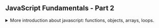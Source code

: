 ## JavaScript Fundamentals - Part 2

<details>
<summary>
More introduction about javascript: functions, objects, arrays, loops.
</summary>

### Javascript Strict Mode

<details>
<summary>
Strict mode makes it easier to write secure javascript code.
</summary>

Strict mode is a way to **opt in** to a [restricted variant of javascript](https://developer.mozilla.org/en-US/docs/Web/JavaScript/Reference/Strict_mode) that forces us to write better code.

we activate strict mode by adding _'use strict';_ (the quotes are important) at the top of our file. we can also do this for separate functions.

```js
"use strict";
```

strict mode prohibits us from several things, and exposes warnings. for example, it prohibits us from using variables we didn't define. so if we misspell the name of a variable, we will see an exception.

```js
"use strict";
let hasDriversLicence = false;
const passTest = true;

if (passTest) {
  hasDriverLicence = true; // wrong name
}
if (hasDriversLicence) {
  console.log("I can drive!");
}
```

Strict mode also prohibits us from using a some keywords that might be used in future version of javascript. this means we can't declare a variable named 'interface' or 'private', because they might become reserved keywords.

</details>

### Functions

<details>
<summary>
Reusable pieces of code.
</summary>

We use the _function_ keyword to declare a function, then it's name, the arguments and the body. we can later use the function (calling, running, invoking are terms that are used interchangeably). A function can take arguments as parameters, and return data as a return value. in Javascript we can pass arguments even if they are unused. if we take the return value of a function without a return statement, we take an _undefined_ value.

```js
function foo() {
  //function body
  //no return value
}
function bar(a, b) {
  //function body
  console.log(a, b);
  return `${a} + ${b} = ${a + b}`;
}
foo(); //calling a function

let plusFormula = bar(20, 30);
console.log(plusFormula);
plusFormula = bar(11, 60);
console.log(plusFormula);
foo(22); //the argument is ignored
const res = foo(); //no return value;
console.log(res); //undefined
```

function are important for the **DRY (don't repeat yourself)** principle.

#### Function Deceleration vs Expressions

<details>
<summary>
Different ways to declare functions.
</summary>

The classic way to declare a function is by using the _function_ keyword and give it a name. but there is also the function expression, which must be stored in a variable. this is a function expression, the value of the function expression is a function. functions are values (objects), this is a big part of OOP;  
with function declarations, we can call the functions before we define them, but with function expressions, we cannot do this.

```js
//function declaration;
function calcAge1(birthYear) {
  const thisYear = 2037;
  return thisYear - birthYear;
}
const age1 = calcAge1(1987);

//function expression
const calcAge2 = function (birthYear) {
  const thisYear = 2037;
  return thisYear - birthYear;
};
const age2 = calcAge2(1987);
```

The arrow function is a compact way to write a function expression, we can sometimes drop the curly braces, the parentheses for parameters and the return statement. we can omit the return statement if it's a one-liner. if we want more than one parameter, we need the parentheses again.

```js
//arrow function
const calcAge3 = (birthYear) => 2037 - birthYear;
const age3 = calcAge3(1997);
const yearUntilRetirement = (birthYear) => {
  const age = calcAge3(birthYear);
  const retirement = 65 - age;
  return retirement;
};
const retire = yearUntilRetirement(2001);
const calcAgeDifference = (birthYear1, birthYear2) => {
  return calcAge3(birthYear1) - calcAge3(birthYear2);
};
```

one difference of arrow functions is that they don't get the _this_ parameter. but that's for later.

</details>

#### Function calling Other Functions

<details>
<summary>
Function can call other functions
</summary>
Nothing out of the ordinary. captures and clojure will be covered later.

```js
function bar(n) {
  return f * 4;
}
function foo(a, b) {
  console.log(a, b, a + b);
  const c = bar(a) + bar(c);
  return `${a}+ ${b} = ${c} pieces`;
}
```

</details>

#### Coding Challenge 1

<details>
<summary>
Calculate averages with functions.
</summary>

> Back to the two gymnastics teams, the Dolphins and the Koalas! There is a new gymnastics discipline, which works differently.
> Each team competes 3 times, and then the average of the 3 scores is calculated (so one average score per team).
> A team only wins if it has at least double the average score of the other team. Otherwise, no team wins!
> Your tasks:
>
> 1. Create an arrow function 'calcAverage' to calculate the average of 3 scores
> 2. Use the function to calculate the average for both teams
> 3. Create a function 'checkWinner' that takes the average score of each team as parameters ('avgDolphins' and 'avgKoalas'), and then logs the winner to the console, together with the victory points, according to the rule above.
>    Example: "Koalas win (30 vs. 13)"
> 4. Use the 'checkWinner' function to determine the winner for both Data > 1 and Data 2
> 5. Ignore draws this time
>
> Test data:
>
> - Data 1: Dolphins score 44, 23 and 71. Koalas score 65, 54 and 49
> - Data 2: Dolphins score 85, 54 and 41. Koalas score 23, 34 and 27
>
> Hints:
>
> - To calculate average of 3 values, add them all together and divide by 3
> - To check if number A is at least double number B, check for A >= 2 _ B.
>   Apply this to the team's average scores _
>   GOOD LUCK

</details>
</details>

### Arrays

<details>
<summary>
A Container That stores variables.
</summary>

the first data structure, [the array](https://developer.mozilla.org/en-US/docs/Web/JavaScript/Reference/Global_Objects/Array). a container, or a bundle of variables. we can initialize the array with square brackets or with the _new Array()_ syntax. arrays are zero based. even though we declare the array as const, we can still mutate it and change elements inside it. we cannot assign something else to the variable. unlike other languages, in javascript, arrays can hold different types of elements.

```js
const friends = ["Michael", "Steven", "Peter"];
console.log(friends);
const years = new Array(1991, 19984, 2008, 2020); // using the array syntax
const len = friends.length;
const lastFriend = friends[len - 1]; // zero based arrays.
friends[2] = "James"; // changing the element in index 2
//friends = ['11'];  error! reassignment of the const variable.
let arr = [friends, years, true]; // different types of elements in the same array
```

#### Basic Arrays Method

<details>
<summary>
Built-in operations on arrays.
</summary>

methods are functions that are attached to a specific object, like an array. here are a few of the array methods:

- push(element) adds an element to the end of the array, returns the length of the updated array.
- unshift(element) adds an element to the start of the array, returns the length of the updated array.
- pop() removes an element from the end of the array, returns the removed element;
- shift() removes an element from the start of the array, returns the removed element;
- indexOf(element) returns the index of the element in the array, if the element isn't inside, returns -1.
- includes(element) returns a boolean value indicating if the elements exists inside the array, uses strict equality. an _ES6_ method.

there are also properties, which are different than methods, they don't change the object, and don't require parentheses.

- length returns the number of elements in the array.
</details>

#### Coding Challenge 2

<details>
<summary>
Using arrays to store values.
</summary>

> Steven is still building his tip calculator, using the same rules as before: Tip 15% of the bill if the bill value is between 50 and 300, and if the value is different, the tip is 20%.
>
> Your tasks:
>
> 1. Write a function 'calcTip' that takes any bill value as an input and returns the corresponding tip, calculated based on the rules above (you can check out the code from first tip calculator challenge if you need to). Use the function type you like the most. Test the function using a bill value of 100.
> 2. And now let's use arrays! So create an array 'bills' containing the test data below
> 3. Create an array 'tips' containing the tip value for each bill, calculated from the function you created before
> 4. Bonus: Create an array 'total' containing the total values, so the bill + tip
>
> Test data: 125, 555 and 44
>
> Hint: Remember that an array needs a value in each position, and that value can actually be the returned value of a function! So you can just call a function as array values (so don't store the tip values in separate variables first, but right in the new array)
> GOOD LUCK

</details>
</details>

### Objects

<details>
<summary>
A value-key pairs container.
</summary>

[Objects](https://developer.mozilla.org/en-US/docs/Web/JavaScript/Reference/Global_Objects/Object) are a type of a container that supports access by a named key. we define objects with curly braces, the name of the property (the key), double-collins (_:_) and the value. there several ways to create objects, and the simplest is the _object literal syntax_. the order of the properties doesn't matter, because we can access by their name. we can access either with the square brackets notation or the dot notation. in the dot notation we must use the complete literal name, but it doesn't require quotes. the brackets notation must be surrounded with quotes, but it can be built from an expression.

```js
const Jonas = {
  firstName: "Jonas",
  LastName: "Smith",
  adult: true,
  age: 21,
  friends: ["Annie", "Dan"],
};
const nameSuffix = "Name";
console.log(Jonas["firstName"], Jonas.age, Jonas["first" + nameSuffix]);
```

if we try to access a property that doesn't exists with the square brackets, we get an 'undefined' value. remember that undefined values are falsy, so we can check that!

```js
const k ="FirstName"; // not the correct name!

if(const v = Jonas[k];)
{
    console.log(v);
}else
{
    console.log(`key ${k} doesn't exist!`);
}
console.log(`${Jonas.firstName} has ${Jonas.friends.length} friends, and his best friend is called ${Jonas.friends[0]}`);
```

the dot and the [] are operators ad the have precedence, which is nearly the highest, and left to right associativity.

#### Object Methods

<details>
<summary>
Objects can hold functions as members!
</summary>

**this section doesn't include builtin object methods**

Objects can hold not only primitive values, but also arrays and other objects, they can even hold functions!

```js
const dan = {
  firstName: "Dan",
  LastName: "Smith",
  birthYear: 1991,
  friends: ["Annie", "Dan", "Peter"],
  hasDriverLicence: true,
  job: "Teacher",
  calcAge: function (birthYear) {
    return 2037 - birthYear;
  },
  calcAgeBetter: function () {
    return 2050 - this.birthYear;
  },
};
console.log(dan.calcAge());
console.log(dan.calcAgeBetter());
dan.items = ["hammer", "nail"]; // even though it's a const objects, we can still mutate it!
//dan = "hello"; // but we can't do this!
```

the _this_ keyword refers to the object who is calling the object, now the difference between normal and arrow functions comes into play. additionally, we can create new properties from inside a method. we can also create methods from outside the object.  
arrays are just a special kind of objects, in the future we will learn how to create reusable objects (classes / prototypes).

</details>

#### Coding Challenge 3

<details>
<summary>
Calculating BMI from objects
</summary>

> Let's go back to Mark and John comparing their BMI! This time, let's use objects to implement the calculations! Remember: BMI = mass / height \*_ 2 = mass / (height _ height) (mass in kg and height in meter)
> Your tasks:
>
> 1. For each of them, create an object with properties for their full name, mass, and
>    height (Mark Miller and John Smith)
> 2. Create a 'calcBMI' method on each object to calculate the BMI (the same method on both objects). Store the BMI value to a property, and also return it
>    from the method
> 3. Log to the console who has the higher BMI, together with the full name and the respective BMI. Example: "John's BMI (28.3) is higher than Mark's (23.9)!"
>
> Test data: Marks weights 78 kg and is 1.69 m tall. John weights 92 kg and is 1.95 m tall

</details>
</details>

### Loops and Iterations

<details>
<summary>
Repeating statements and accessing elements in the container.
</summary>
Like if-else statements, loops are also a control structure.

the for loop works just as any other language.

- for loop with index
- while loop
- do-while loop
- for in loop - gets values/properties names in objects, or index in arrays.
- for of loop - gets actual values, only in iterables
- continue statement - jump to the next iteration
- break statement - stop iteration, exit loop.

the while loop doesn't define an index counter, only a condition, this is for times when we don't know how many repetitions we want, and it's dependent on some condition that can change.

```js
for (
  let i = 0;
  i < 10;
  ++i //we use let to be able to change the the variable.
) {
  // so something inside the loop
}
const ar = [1, 3, 4, 6, 7];
for (let i = 0; i < ar.length; ++i) {
  // do something with ar[i]
}
```

the _for in_ loops over properties, the _for of_ loops over values. can use for in over arrays and objects, but for of only for arrays (actually, for iterables, but later).

```js
const o = {
  a: 5,
  b: "d",
  c: false,
  d: [1, 2, 3],
};
for (let i in o) {
  console.log(`for in loop: i is ${i} of type ${typeof i}`);
}
const o2 = [1, 3, "5", false];
for (let i of o2) {
  console.log(`for of loop: i is ${i} of type ${typeof i}`);
}
```

> Do not use for in over an Array if the index order is important.
> The index order is implementation-dependent, and array values may not be accessed in the order you expect.
> It is better to use a for loop, a for of loop, or Array.forEach() when the order is important.

#### Looping Backwards and Nested Loops

<details>
<summary>
We can nest loops inside loops and use index loops to loop over elements in reverse order.
</summary>

as expected, we can start from the last element index (length-1) and go to first element by changing the _for(;;)_ loop.

```js
const arr = [10, 2, 37, 48, 56, 61];
for (let i = arr.length - 1; i >= 0; --i) {
  //do something with arr[i]
}
```

and we can do loops inside loops, either on different objects or even on the same object!

```js
console.log("nested loop");
const arr2 = [1, 5, 6];
const arr3 = ["h", "a", "c"];
let totalPrints = 0;
for (let i = 0; i < arr2.length; ++i) {
  for (let j = arr3.length - 1; j >= 0; --j) {
    for (let k = i; k < arr2.length; ++k) {
      console.log(
        `i is ${i}, j is ${j}, k is ${k} total prints is ${++totalPrints}`
      );
    }
  }
}
```

</details>

#### Coding Challenge 4

<details>
<summary>
Calculate tips with loops!
</summary>

> Let's improve Steven's tip calculator even more, this time using loops!
> Your tasks:
>
> 1. Create an array 'bills' containing all 10 test bill values
> 2. Create empty arrays for the tips and the totals ('tips' and 'totals')
> 3. Use the 'calcTip' function we wrote before (no need to repeat) to calculate tips and total values (bill + tip) for every bill value in the bills array. Use a for loop to perform the 10 calculations!
>
> Test data: 22, 295, 176, 440, 37, 105, 10, 1100, 86 and 52.
>
> Hints: Call ‘calcTip ‘in the loop and use the push method to add values to the tips and totals arrays.
> Bonus:
> Write a function 'calcAverage' which takes an array called 'arr' as an argument. This function calculates the average of all numbers in the given
> array. This is a difficult challenge (we haven't done this before)!
> Here is how to solve it:
>
> 1. First, you will need to add up all values in the array. To do the addition, start by creating a variable 'sum' that starts at 0. Then loop over the array using a for loop. In each iteration, add the current value to the 'sum' variable. This way, by the end of the loop, you have all values added together.
> 1. To calculate the average, divide the sum you calculated before by the length of the array (because that's the number of elements)
> 1. Call the function with the 'totals' array.
>
> GOOD LUCK

</details>

</details>

</details>
